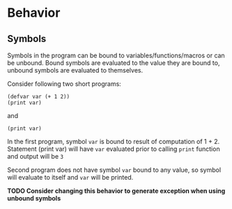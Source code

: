 

Behavior
========

Symbols
-------

Symbols in the program can be bound to variables/functions/macros or can be unbound. Bound symbols are evaluated to the
value they are bound to, unbound symbols are evaluated to themselves.

Consider following two short programs:

    (defvar var (+ 1 2))
    (print var)

and

    (print var)

In the first program, symbol `var` is bound to result of computation of 1 + 2. Statement (print var) will
have `var` evaluated prior to calling `print` function and output will be `3`

Second program does not have symbol `var` bound to any value, so symbol will evaluate to itself and `var` will
be printed.

**TODO Consider changing this behavior to generate exception when using unbound symbols**

